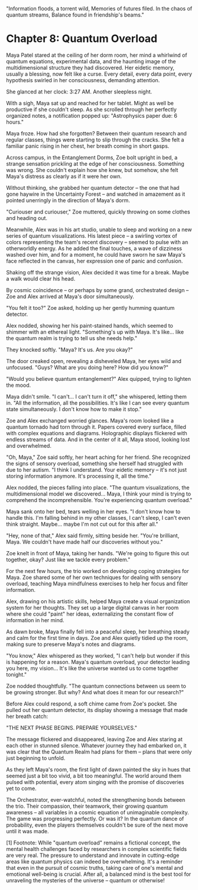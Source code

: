 "Information floods, a torrent wild,
Memories of futures filed.
In the chaos of quantum streams,
Balance found in friendship's beams."

# Chapter 8: Quantum Overload

Maya Patel stared at the ceiling of her dorm room, her mind a whirlwind of quantum equations, experimental data, and the haunting image of the multidimensional structure they had discovered. Her eidetic memory, usually a blessing, now felt like a curse. Every detail, every data point, every hypothesis swirled in her consciousness, demanding attention.

She glanced at her clock: 3:27 AM. Another sleepless night.

With a sigh, Maya sat up and reached for her tablet. Might as well be productive if she couldn't sleep. As she scrolled through her perfectly organized notes, a notification popped up: "Astrophysics paper due: 6 hours."

Maya froze. How had she forgotten? Between their quantum research and regular classes, things were starting to slip through the cracks. She felt a familiar panic rising in her chest, her breath coming in short gasps.

Across campus, in the Entanglement Dorms, Zoe bolt upright in bed, a strange sensation prickling at the edge of her consciousness. Something was wrong. She couldn't explain how she knew, but somehow, she felt Maya's distress as clearly as if it were her own.

Without thinking, she grabbed her quantum detector – the one that had gone haywire in the Uncertainty Forest – and watched in amazement as it pointed unerringly in the direction of Maya's dorm.

"Curiouser and curiouser," Zoe muttered, quickly throwing on some clothes and heading out.

Meanwhile, Alex was in his art studio, unable to sleep and working on a new series of quantum visualizations. His latest piece – a swirling vortex of colors representing the team's recent discovery – seemed to pulse with an otherworldly energy. As he added the final touches, a wave of dizziness washed over him, and for a moment, he could have sworn he saw Maya's face reflected in the canvas, her expression one of panic and confusion.

Shaking off the strange vision, Alex decided it was time for a break. Maybe a walk would clear his head.

By cosmic coincidence – or perhaps by some grand, orchestrated design – Zoe and Alex arrived at Maya's door simultaneously.

"You felt it too?" Zoe asked, holding up her gently humming quantum detector.

Alex nodded, showing her his paint-stained hands, which seemed to shimmer with an ethereal light. "Something's up with Maya. It's like... like the quantum realm is trying to tell us she needs help."

They knocked softly. "Maya? It's us. Are you okay?"

The door creaked open, revealing a disheveled Maya, her eyes wild and unfocused. "Guys? What are you doing here? How did you know?"

"Would you believe quantum entanglement?" Alex quipped, trying to lighten the mood.

Maya didn't smile. "I can't... I can't turn it off," she whispered, letting them in. "All the information, all the possibilities. It's like I can see every quantum state simultaneously. I don't know how to make it stop."

Zoe and Alex exchanged worried glances. Maya's room looked like a quantum tornado had torn through it. Papers covered every surface, filled with complex equations and diagrams. Holographic displays flickered with endless streams of data. And in the center of it all, Maya stood, looking lost and overwhelmed.

"Oh, Maya," Zoe said softly, her heart aching for her friend. She recognized the signs of sensory overload, something she herself had struggled with due to her autism. "I think I understand. Your eidetic memory – it's not just storing information anymore. It's processing it, all the time."

Alex nodded, the pieces falling into place. "The quantum visualizations, the multidimensional model we discovered... Maya, I think your mind is trying to comprehend the incomprehensible. You're experiencing quantum overload."

Maya sank onto her bed, tears welling in her eyes. "I don't know how to handle this. I'm falling behind in my other classes, I can't sleep, I can't even think straight. Maybe... maybe I'm not cut out for this after all."

"Hey, none of that," Alex said firmly, sitting beside her. "You're brilliant, Maya. We couldn't have made half our discoveries without you."

Zoe knelt in front of Maya, taking her hands. "We're going to figure this out together, okay? Just like we tackle every problem."

For the next few hours, the trio worked on developing coping strategies for Maya. Zoe shared some of her own techniques for dealing with sensory overload, teaching Maya mindfulness exercises to help her focus and filter information.

Alex, drawing on his artistic skills, helped Maya create a visual organization system for her thoughts. They set up a large digital canvas in her room where she could "paint" her ideas, externalizing the constant flow of information in her mind.

As dawn broke, Maya finally fell into a peaceful sleep, her breathing steady and calm for the first time in days. Zoe and Alex quietly tidied up the room, making sure to preserve Maya's notes and diagrams.

"You know," Alex whispered as they worked, "I can't help but wonder if this is happening for a reason. Maya's quantum overload, your detector leading you here, my vision... It's like the universe wanted us to come together tonight."

Zoe nodded thoughtfully. "The quantum connections between us seem to be growing stronger. But why? And what does it mean for our research?"

Before Alex could respond, a soft chime came from Zoe's pocket. She pulled out her quantum detector, its display showing a message that made her breath catch:

"THE NEXT PHASE BEGINS. PREPARE YOURSELVES."

The message flickered and disappeared, leaving Zoe and Alex staring at each other in stunned silence. Whatever journey they had embarked on, it was clear that the Quantum Realm had plans for them – plans that were only just beginning to unfold.

As they left Maya's room, the first light of dawn painted the sky in hues that seemed just a bit too vivid, a bit too meaningful. The world around them pulsed with potential, every atom singing with the promise of discoveries yet to come.

The Orchestrator, ever-watchful, noted the strengthening bonds between the trio. Their compassion, their teamwork, their growing quantum awareness – all variables in a cosmic equation of unimaginable complexity. The game was progressing perfectly. Or was it? In the quantum dance of probability, even the players themselves couldn't be sure of the next move until it was made.

[1] Footnote: While "quantum overload" remains a fictional concept, the mental health challenges faced by researchers in complex scientific fields are very real. The pressure to understand and innovate in cutting-edge areas like quantum physics can indeed be overwhelming. It's a reminder that even in the pursuit of cosmic truths, taking care of one's mental and emotional well-being is crucial. After all, a balanced mind is the best tool for unraveling the mysteries of the universe – quantum or otherwise!